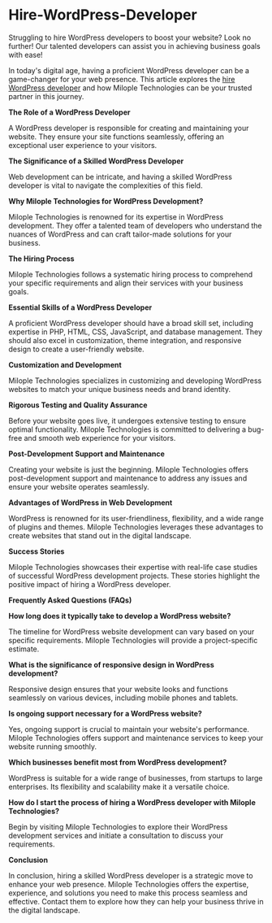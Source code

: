 # Hire-WordPress-Developer
Struggling to hire WordPress developers to boost your website? Look no further! Our talented developers can assist you in achieving business goals with ease!

In today's digital age, having a proficient WordPress developer can be a game-changer for your web presence. This article explores the [hire WordPress developer](https://www.milople.com/hire-wordpress-developer.html) and how Milople Technologies can be your trusted partner in this journey.

**The Role of a WordPress Developer**

A WordPress developer is responsible for creating and maintaining your website. They ensure your site functions seamlessly, offering an exceptional user experience to your visitors.

**The Significance of a Skilled WordPress Developer**

Web development can be intricate, and having a skilled WordPress developer is vital to navigate the complexities of this field.

**Why Milople Technologies for WordPress Development?**

Milople Technologies is renowned for its expertise in WordPress development. They offer a talented team of developers who understand the nuances of WordPress and can craft tailor-made solutions for your business.

**The Hiring Process**

Milople Technologies follows a systematic hiring process to comprehend your specific requirements and align their services with your business goals.

**Essential Skills of a WordPress Developer**

A proficient WordPress developer should have a broad skill set, including expertise in PHP, HTML, CSS, JavaScript, and database management. They should also excel in customization, theme integration, and responsive design to create a user-friendly website.

**Customization and Development**

Milople Technologies specializes in customizing and developing WordPress websites to match your unique business needs and brand identity.

**Rigorous Testing and Quality Assurance**

Before your website goes live, it undergoes extensive testing to ensure optimal functionality. Milople Technologies is committed to delivering a bug-free and smooth web experience for your visitors.

**Post-Development Support and Maintenance**

Creating your website is just the beginning. Milople Technologies offers post-development support and maintenance to address any issues and ensure your website operates seamlessly.

**Advantages of WordPress in Web Development**

WordPress is renowned for its user-friendliness, flexibility, and a wide range of plugins and themes. Milople Technologies leverages these advantages to create websites that stand out in the digital landscape.

**Success Stories**

Milople Technologies showcases their expertise with real-life case studies of successful WordPress development projects. These stories highlight the positive impact of hiring a WordPress developer.

**Frequently Asked Questions (FAQs)**

**How long does it typically take to develop a WordPress website?**

The timeline for WordPress website development can vary based on your specific requirements. Milople Technologies will provide a project-specific estimate.

**What is the significance of responsive design in WordPress development?**

Responsive design ensures that your website looks and functions seamlessly on various devices, including mobile phones and tablets.

**Is ongoing support necessary for a WordPress website?**

Yes, ongoing support is crucial to maintain your website's performance. Milople Technologies offers support and maintenance services to keep your website running smoothly.

**Which businesses benefit most from WordPress development?**

WordPress is suitable for a wide range of businesses, from startups to large enterprises. Its flexibility and scalability make it a versatile choice.

**How do I start the process of hiring a WordPress developer with Milople Technologies?**

Begin by visiting Milople Technologies to explore their WordPress development services and initiate a consultation to discuss your requirements.

**Conclusion**

In conclusion, hiring a skilled WordPress developer is a strategic move to enhance your web presence. Milople Technologies offers the expertise, experience, and solutions you need to make this process seamless and effective. Contact them to explore how they can help your business thrive in the digital landscape.
